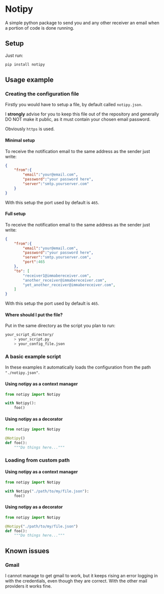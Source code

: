 # Notipy
A simple python package to send you and any other receiver an email when a portion of code is done running.

## Setup
Just run:
```bash
pip install notipy
```

## Usage example
### Creating the configuration file
Firstly you would have to setup a file, by default called `notipy.json`.

I **strongly** advise for you to keep this file out of the repository and generally DO NOT make it public, as it must contain your chosen email password.

Obviously `https` is used.

#### Minimal setup
To receive the notification email to the same address as the sender just write:

```json
{
    "from":{
        "email":"your@email.com",
        "password":"your password here",
        "server":"smtp.yourserver.com"
    }
}
```

With this setup the port used by default is `465`.

#### Full setup
To receive the notification email to the same address as the sender just write:

```json
{
    "from":{
        "email":"your@email.com",
        "password":"your password here",
        "server":"smtp.yourserver.com",
        "port":465
    },
    "to": [
        "receiver1@immabereceiver.com",
        "another_receiver@immabereceiver.com",
        "yet_another_receiver@immabereceiver.com",
    ]
}
```

With this setup the port used by default is `465`.

#### Where should I put the file?
Put in the same directory as the script you plan to run:

```bash
your_script_directory/
    > your_script.py
    > your_config_file.json
```

### A basic example script
In these examples it automatically loads the configuration from the path `"./notipy.json"`.

#### Using notipy as a context manager

```py
from notipy import Notipy

with Notipy():
    foo()
```

#### Using notipy as a decorator

```py
from notipy import Notipy

@Notipy()
def foo():
    """Do things here..."""

```

### Loading from custom path
#### Using notipy as a context manager

```py
from notipy import Notipy

with Notipy("./path/to/my/file.json"):
    foo()
```

#### Using notipy as a decorator

```py
from notipy import Notipy

@Notipy("./path/to/my/file.json")
def foo():
    """Do things here..."""

```

## Known issues
### Gmail
I cannot manage to get gmail to work, but it keeps rising an error logging in with the credentials, even though they are correct. With the other mail providers it works fine.
